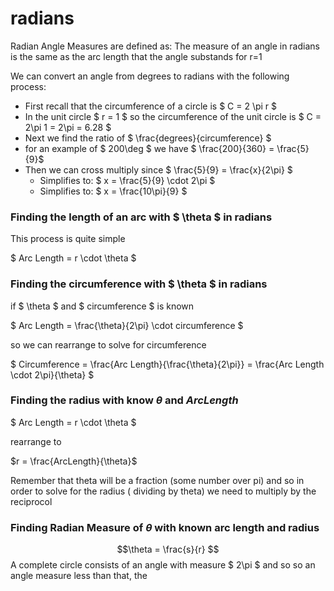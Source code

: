 # radians

Radian Angle Measures are defined as:
The measure of an angle in radians is the same as the arc length that the angle substands for r=1

We can convert an angle from degrees to radians with the following process:
- First recall that the circumference of a circle is $ C = 2 \pi r $
- In the unit circle $ r = 1 $ so the circumference of the unit circle is $ C = 2\pi 1 = 2\pi = 6.28 $ 
- Next we find the ratio of $ \frac{degrees}{circumference} $
- for an example of $ 200\deg $ we have $ \frac{200}{360} = \frac{5}{9}$
- Then we can cross multiply since $ \frac{5}{9} = \frac{x}{2\pi} $
  - Simplifies to: $ x = \frac{5}{9} \cdot 2\pi $
  - Simplifies to: $ x = \frac{10\pi}{9} $

### Finding the length of an arc with $ \theta $ in radians
This process is quite simple

$ Arc Length = r \cdot \theta $

### Finding the circumference with $ \theta $ in radians

if $ \theta $ and $ circumference $ is known

$ Arc Length = \frac{\theta}{2\pi} \cdot circumference $

so we can rearrange to solve for circumference

$ Circumference = \frac{Arc Length}{\frac{\theta}{2\pi}} = \frac{Arc Length \cdot 2\pi}{\theta} $

### Finding the radius with know $\theta$ and $Arc Length$

$ Arc Length = r \cdot \theta $

rearrange to 

$r = \frac{ArcLength}{\theta}$

Remember that theta will be a fraction (some number over pi) and so in order to solve for the radius ( dividing by theta) we need to multiply by the reciprocol 

### Finding Radian Measure of $\theta$ with known arc length and radius

$$\theta = \frac{s}{r} $$
A complete circle consists of an angle with measure $ 2\pi $ and so so an angle measure less than that, the 